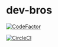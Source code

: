 # dev-bros
[![CodeFactor](https://www.codefactor.io/repository/github/milankatira/dev-bros/badge)](https://www.codefactor.io/repository/github/milankatira/dev-bros)


[![CircleCI](https://dl.circleci.com/status-badge/img/gh/milankatira/dev-bros/tree/master.svg?style=svg)](https://dl.circleci.com/status-badge/redirect/gh/milankatira/dev-bros/tree/master)

